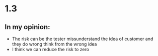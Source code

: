 # 1.3
## In my opinion:
- The risk can be the tester missunderstand the idea of customer and they do wrong think from the wrong idea
- I think we can reduce the risk to zero
